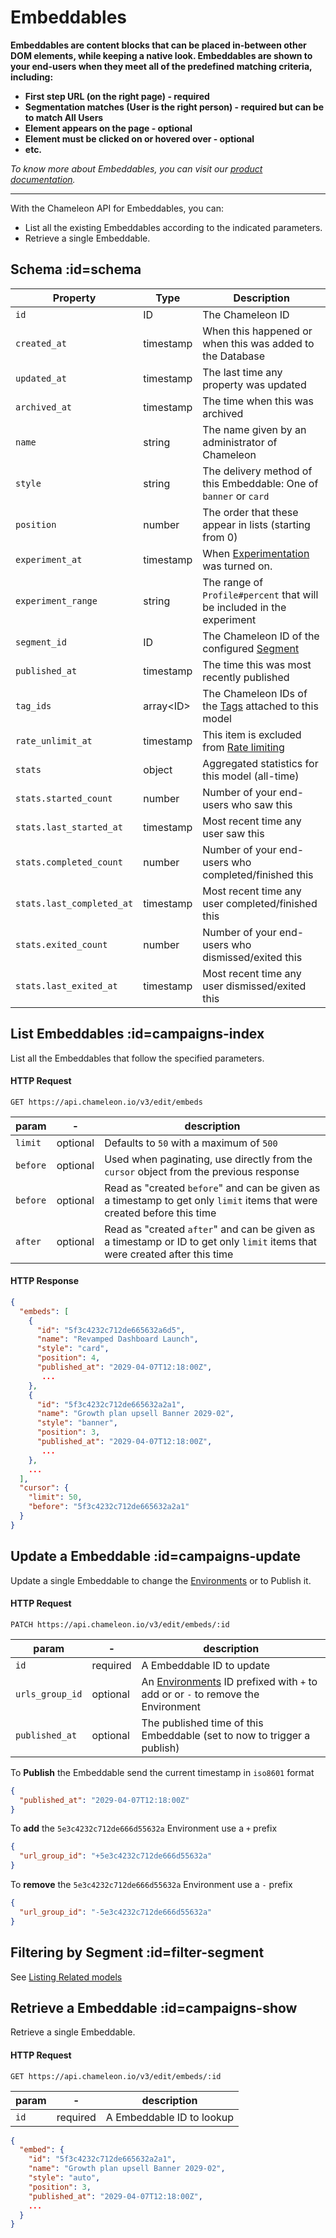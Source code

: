 # Embeddables

**Embeddables are content blocks that can be placed in-between other DOM elements, while keeping a native look. Embeddables are shown to your end-users when they meet all of the predefined matching criteria, including:**

- **First step URL (on the right page) - required**
- **Segmentation matches (User is the right person) - required but can be to match All Users**
- **Element appears on the page - optional**
- **Element must be clicked on or hovered over - optional**
- **etc.**

*To know more about Embeddables, you can visit our [product documentation](https://help.chameleon.io/en/collections/7829085-embeddables).*

------



With the Chameleon API for Embeddables, you can:

- List all the existing Embeddables according to the indicated parameters.
- Retrieve a single Embeddable.



## Schema :id=schema

| Property | Type | Description |
| --- | --- | --- |
| `id` | ID | The Chameleon ID |
| `created_at` | timestamp | When this happened or when this was added to the Database |
| `updated_at` | timestamp | The last time any property was updated |
| `archived_at` | timestamp | The time when this was archived |
| `name` | string | The name given by an administrator of Chameleon |
| `style` | string | The delivery method of this Embeddable: One of `banner` or `card` |
| `position` | number | The order that these appear in lists (starting from 0) |
| `experiment_at` | timestamp | When [Experimentation](https://help.chameleon.io/en/articles/1069709-a-b-testing-chameleon-tours) was turned on. |
| `experiment_range` | string | The range of `Profile#percent` that will be included in the experiment |
| `segment_id` | ID | The Chameleon ID of the configured [Segment](apis/segments.md?id=schema) |
| `published_at` | timestamp | The time this was most recently published |
| `tag_ids` | array&lt;ID&gt; | The Chameleon IDs of the [Tags](apis/tags.md) attached to this model |
| `rate_unlimit_at` | timestamp | This item is excluded from [Rate limiting](https://help.chameleon.io/en/articles/3513345-rate-limiting-experiences) |
| `stats` | object | Aggregated statistics for this model (all-time) |
| `stats.started_count` | number | Number of your end-users who saw this |
| `stats.last_started_at` | timestamp | Most recent time any user saw this |
| `stats.completed_count` | number | Number of your end-users who completed/finished this |
| `stats.last_completed_at` | timestamp | Most recent time any user completed/finished this |
| `stats.exited_count` | number | Number of your end-users who dismissed/exited this |
| `stats.last_exited_at` | timestamp | Most recent time any user dismissed/exited this |


## List Embeddables :id=campaigns-index

List all the Embeddables that follow the specified parameters.

#### HTTP Request

```
GET https://api.chameleon.io/v3/edit/embeds
```

| param  | -        | description                                                  |
| ------ | -------- | ------------------------------------------------------------ |
| `limit`  | optional | Defaults to `50` with a maximum of `500`                     |
| `before` | optional | Used when paginating, use directly from the `cursor` object from the previous response |
| `before` | optional | Read as "created `before`" and can be given as a timestamp to get only `limit` items that were created before this time |
| `after`  | optional | Read as "created `after`" and can be given as a timestamp or ID to get only `limit` items that were created after this time |

#### HTTP Response

```json
{
  "embeds": [
    {
      "id": "5f3c4232c712de665632a6d5",
      "name": "Revamped Dashboard Launch",
      "style": "card",
      "position": 4,
      "published_at": "2029-04-07T12:18:00Z",
       ...
    },
    {
      "id": "5f3c4232c712de665632a2a1",
      "name": "Growth plan upsell Banner 2029-02",
      "style": "banner",
      "position": 3,
      "published_at": "2029-04-07T12:18:00Z",
       ...
    },
    ...
  ],
  "cursor": {
    "limit": 50,
    "before": "5f3c4232c712de665632a2a1"
  }
}
```

## Update a Embeddable :id=campaigns-update

Update a single Embeddable to change the [Environments](apis/urls.md) or to Publish it.

#### HTTP Request

```
PATCH https://api.chameleon.io/v3/edit/embeds/:id
```

| param           | -        | description                                                                                     |
|-----------------|----------|-------------------------------------------------------------------------------------------------|
| `id`            | required | A Embeddable ID to update                                                                             |
| `urls_group_id` | optional | An [Environments](apis/urls.md) ID prefixed with `+` to add or or `-` to remove the Environment |
| `published_at`  | optional | The published time of this Embeddable (set to now to trigger a publish)                               |


To **Publish** the Embeddable send the current timestamp in `iso8601` format

```json
{
  "published_at": "2029-04-07T12:18:00Z"
}
```

To **add** the `5e3c4232c712de666d55632a` Environment use a `+` prefix

```json
{
  "url_group_id": "+5e3c4232c712de666d55632a"
}
```


To **remove** the `5e3c4232c712de666d55632a` Environment use a `-` prefix

```json
{
  "url_group_id": "-5e3c4232c712de666d55632a"
}
```


## Filtering by Segment :id=filter-segment

See [Listing Related models](apis/segments.md?id=segment-experiences-index)

## Retrieve a Embeddable :id=campaigns-show

Retrieve a single Embeddable.

#### HTTP Request

```
GET https://api.chameleon.io/v3/edit/embeds/:id
```

| param | -        | description         |
| ----- | -------- | ------------------- |
| `id`    | required | A Embeddable ID to lookup |

```json
{
  "embed": {
    "id": "5f3c4232c712de665632a2a1",
    "name": "Growth plan upsell Banner 2029-02",
    "style": "auto",
    "position": 3,
    "published_at": "2029-04-07T12:18:00Z",
    ...
  }
}
```
